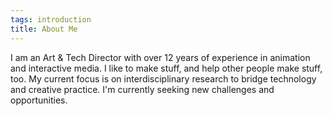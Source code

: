 ```yaml
---
tags: introduction
title: About Me
---
```


I am an Art & Tech Director with over 12 years of experience in animation and interactive media. I like to make stuff, and help other people make stuff, too. My current focus is on interdisciplinary research to bridge technology and creative practice. I'm currently seeking new challenges and opportunities.
